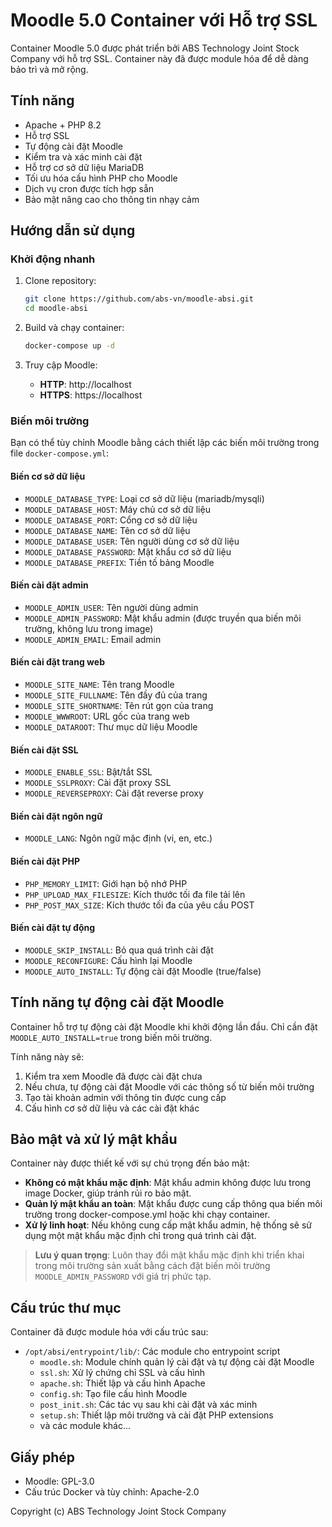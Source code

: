 # Moodle 5.0 Container với Hỗ trợ SSL

Container Moodle 5.0 được phát triển bởi ABS Technology Joint Stock Company với hỗ trợ SSL. Container này đã được module hóa để dễ dàng bảo trì và mở rộng.

## Tính năng

- Apache + PHP 8.2
- Hỗ trợ SSL
- Tự động cài đặt Moodle
- Kiểm tra và xác minh cài đặt
- Hỗ trợ cơ sở dữ liệu MariaDB
- Tối ưu hóa cấu hình PHP cho Moodle
- Dịch vụ cron được tích hợp sẵn
- Bảo mật nâng cao cho thông tin nhạy cảm

## Hướng dẫn sử dụng

### Khởi động nhanh

1. Clone repository:
   ```bash
   git clone https://github.com/abs-vn/moodle-absi.git
   cd moodle-absi
   ```

2. Build và chạy container:
   ```bash
   docker-compose up -d
   ```

3. Truy cập Moodle:
   - **HTTP**: http://localhost
   - **HTTPS**: https://localhost

### Biến môi trường

Bạn có thể tùy chỉnh Moodle bằng cách thiết lập các biến môi trường trong file `docker-compose.yml`:

#### Biến cơ sở dữ liệu
- `MOODLE_DATABASE_TYPE`: Loại cơ sở dữ liệu (mariadb/mysqli)
- `MOODLE_DATABASE_HOST`: Máy chủ cơ sở dữ liệu 
- `MOODLE_DATABASE_PORT`: Cổng cơ sở dữ liệu
- `MOODLE_DATABASE_NAME`: Tên cơ sở dữ liệu
- `MOODLE_DATABASE_USER`: Tên người dùng cơ sở dữ liệu
- `MOODLE_DATABASE_PASSWORD`: Mật khẩu cơ sở dữ liệu
- `MOODLE_DATABASE_PREFIX`: Tiền tố bảng Moodle

#### Biến cài đặt admin
- `MOODLE_ADMIN_USER`: Tên người dùng admin
- `MOODLE_ADMIN_PASSWORD`: Mật khẩu admin (được truyền qua biến môi trường, không lưu trong image)
- `MOODLE_ADMIN_EMAIL`: Email admin

#### Biến cài đặt trang web
- `MOODLE_SITE_NAME`: Tên trang Moodle
- `MOODLE_SITE_FULLNAME`: Tên đầy đủ của trang
- `MOODLE_SITE_SHORTNAME`: Tên rút gọn của trang
- `MOODLE_WWWROOT`: URL gốc của trang web
- `MOODLE_DATAROOT`: Thư mục dữ liệu Moodle

#### Biến cài đặt SSL
- `MOODLE_ENABLE_SSL`: Bật/tắt SSL
- `MOODLE_SSLPROXY`: Cài đặt proxy SSL
- `MOODLE_REVERSEPROXY`: Cài đặt reverse proxy

#### Biến cài đặt ngôn ngữ
- `MOODLE_LANG`: Ngôn ngữ mặc định (vi, en, etc.)

#### Biến cài đặt PHP
- `PHP_MEMORY_LIMIT`: Giới hạn bộ nhớ PHP
- `PHP_UPLOAD_MAX_FILESIZE`: Kích thước tối đa file tải lên
- `PHP_POST_MAX_SIZE`: Kích thước tối đa của yêu cầu POST

#### Biến cài đặt tự động
- `MOODLE_SKIP_INSTALL`: Bỏ qua quá trình cài đặt
- `MOODLE_RECONFIGURE`: Cấu hình lại Moodle
- `MOODLE_AUTO_INSTALL`: Tự động cài đặt Moodle (true/false)

## Tính năng tự động cài đặt Moodle

Container hỗ trợ tự động cài đặt Moodle khi khởi động lần đầu. Chỉ cần đặt `MOODLE_AUTO_INSTALL=true` trong biến môi trường.

Tính năng này sẽ:
1. Kiểm tra xem Moodle đã được cài đặt chưa
2. Nếu chưa, tự động cài đặt Moodle với các thông số từ biến môi trường
3. Tạo tài khoản admin với thông tin được cung cấp
4. Cấu hình cơ sở dữ liệu và các cài đặt khác

## Bảo mật và xử lý mật khẩu

Container này được thiết kế với sự chú trọng đến bảo mật:

- **Không có mật khẩu mặc định**: Mật khẩu admin không được lưu trong image Docker, giúp tránh rủi ro bảo mật.
- **Quản lý mật khẩu an toàn**: Mật khẩu được cung cấp thông qua biến môi trường trong docker-compose.yml hoặc khi chạy container.
- **Xử lý linh hoạt**: Nếu không cung cấp mật khẩu admin, hệ thống sẽ sử dụng một mật khẩu mặc định chỉ trong quá trình cài đặt.

> **Lưu ý quan trọng**: Luôn thay đổi mật khẩu mặc định khi triển khai trong môi trường sản xuất bằng cách đặt biến môi trường `MOODLE_ADMIN_PASSWORD` với giá trị phức tạp.

## Cấu trúc thư mục

Container đã được module hóa với cấu trúc sau:
- `/opt/absi/entrypoint/lib/`: Các module cho entrypoint script
  - `moodle.sh`: Module chính quản lý cài đặt và tự động cài đặt Moodle
  - `ssl.sh`: Xử lý chứng chỉ SSL và cấu hình
  - `apache.sh`: Thiết lập và cấu hình Apache
  - `config.sh`: Tạo file cấu hình Moodle
  - `post_init.sh`: Các tác vụ sau khi cài đặt và xác minh
  - `setup.sh`: Thiết lập môi trường và cài đặt PHP extensions
  - và các module khác...

## Giấy phép

- Moodle: GPL-3.0
- Cấu trúc Docker và tùy chỉnh: Apache-2.0

Copyright (c) ABS Technology Joint Stock Company 